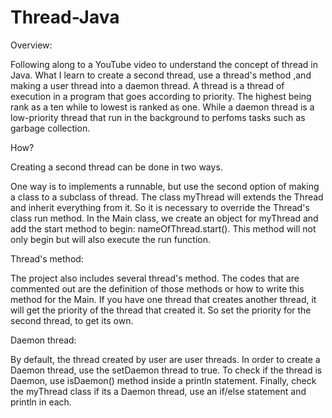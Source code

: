 # Thread-Java
Overview:

Following along to a YouTube video to understand the concept of thread in Java.
What I learn to create a second thread, use a thread's method ,and making a user thread into a daemon thread.
A thread is a thread of execution in a program that goes according to priority. 
The highest being rank as a ten while to lowest is ranked as one.
While a daemon thread is a low-priority thread that run in the background to
perfoms tasks such as garbage collection. 

How?

Creating a second thread can be done in two ways.

One way is to implements a runnable, but use the second option
of making a class to a subclass of thread. The class myThread
will extends the Thread and inherit everything from it. So 
it is necessary to override the Thread's class run method. 
In the Main class, we create an object for myThread and add the 
start method to begin: nameOfThread.start(). This method will 
not only begin but will also execute the run function. 


Thread's method: 

The project also includes several thread's method. 
The codes that are commented out are the definition
of those methods or how to write this method for the Main. 
If you have one thread that creates another 
thread, it will get the priority of the thread that created it.
So set the priority for the second thread, to get its own. 


Daemon thread:

By default, the thread created by user are user threads.
In order to create a Daemon thread, use the setDaemon
thread to true. To check if the thread is Daemon, use isDaemon() 
method inside a println statement. 
Finally, check the myThread class if its a Daemon thread, use
an if/else statement and println in each. 
